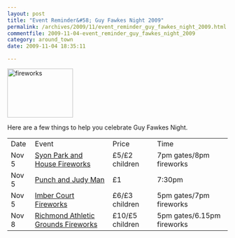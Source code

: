 ```yaml
---
layout: post
title: "Event Reminder&#58; Guy Fawkes Night 2009"
permalink: /archives/2009/11/event_reminder_guy_fawkes_night_2009.html
commentfile: 2009-11-04-event_reminder_guy_fawkes_night_2009
category: around_town
date: 2009-11-04 18:35:11

---
```


<a href="/assets/images/2009/fireworks.jpg"><img src="/assets/images/2009/fireworks-thumb.jpg" width="150" height="112" alt="fireworks" class="photo right" /></a>

Here are a few things to help you celebrate Guy Fawkes Night.

|       |                                                                                          |                 |                            |
|-------|------------------------------------------------------------------------------------------|-----------------|----------------------------|
| Date  | Event                                                                                    | Price           | Time                       |
| Nov 5 |[Syon Park and House Fireworks](/event/show/200705142274)       | £5/£2 children  | 7pm gates/8pm fireworks    |
| Nov 5 |[Punch and Judy Man](/event/show/200705142275)                  | £1              | 7:30pm                     |
| Nov 5 |[Imber Court Fireworks](/event/show/200705142284)               | £6/£3 children  | 5pm gates/7pm fireworks    |
| Nov 8 |[Richmond Athletic Grounds Fireworks](/event/show/200705142316) | £10/£5 children | 5pm gates/6.15pm fireworks |
